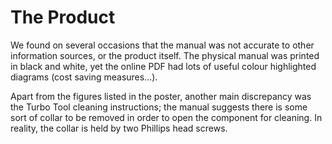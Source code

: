 # The Product

We found on several occasions that the manual was not accurate to other information sources, or the product itself. The physical manual was printed in black and white, yet the online PDF had lots of useful colour highlighted diagrams (cost saving measures...).

Apart from the figures listed in the poster, another main discrepancy was the Turbo Tool cleaning instructions; the manual suggests there is some sort of collar to be removed in order to open the component for cleaning. In reality, the collar is held by two Phillips head screws.
